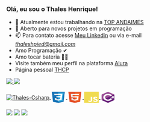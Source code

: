 ### Olá, eu sou o Thales Henrique!
- 🔭 Atualmente estou trabalhando na <a href="https://topandaimes.com.br">TOP ANDAIMES</a>
- 💬 Aberto para novos projetos em programação
- 📫 Para contato acesse <a href="https://www.linkedin.com/in/thales-henrique-b027aa206/">Meu Linkedin</a> ou via e-mail <address><a href="mailto:thaleshpied@gmail.com"> thaleshpied@gmail.com</a></address>
- Amo Programação ✔
- Amo tocar bateria 🥁🎶
- Visite também meu perfil na plataforma <a href="https://cursos.alura.com.br/user/thales-piedade">Alura</a>
- Página pessoal <a href="https://www.thcp.dev.br">THCP</a>

<div>
  <a href="https://github.com/thaleshpied">
  <img height="180em" src="https://github-readme-stats.vercel.app/api?username=thaleshpied&show_icons=true&theme=gotham&include_all_commits=true&count_private=true"/>
  <img height="180em" src="https://github-readme-stats.vercel.app/api/top-langs/?username=thaleshpied&layout=compact&langs_count=7&theme=gotham"/>
</div>
  
<div style="display: inline_block"><br>  
  <img align="center" alt="Thales-Csharp" height="30" width="40" src="https://cdn.jsdelivr.net/gh/devicons/devicon/icons/php/php-original.svg">
  <img align="center" alt="Thales-CSS" height="30" width="40" src="https://raw.githubusercontent.com/devicons/devicon/master/icons/css3/css3-original.svg">  
  <img align="center" alt="Thales-HTML" height="30" width="40" src="https://raw.githubusercontent.com/devicons/devicon/master/icons/html5/html5-original.svg">
  <img align="center" alt="Thales-Js" height="30" width="40" src="https://raw.githubusercontent.com/devicons/devicon/master/icons/javascript/javascript-plain.svg">
  <img align="center" alt="Thales-Csharp" height="30" width="40" src="https://raw.githubusercontent.com/devicons/devicon/master/icons/csharp/csharp-original.svg">
</div>
<br>
<div> 
  <a href="https://instagram.com/thaleshenriq" target="_blank"><img src="https://img.shields.io/badge/-Instagram-%23E4405F?style=for-the-badge&logo=instagram&logoColor=white" target="_blank"></a>
  <a href = "mailto:thaleshpied@gmail.com"><img src="https://img.shields.io/badge/-Gmail-%23333?style=for-the-badge&logo=gmail&logoColor=white" target="_blank"></a>
  <a href="https://www.linkedin.com/in/thales-henrique-b027aa206/" target="_blank"><img src="https://img.shields.io/badge/-LinkedIn-%230077B5?style=for-the-badge&logo=linkedin&logoColor=white" target="_blank"></a>  
 
 <!-- ![Snake animation](https://github.com/.../.../blob/output/github-contribution-grid-snake.svg)-->
 
</div>

